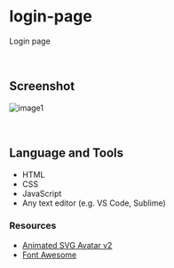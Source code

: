 # login-page

Login page

<br>

## Screenshot

![image1](https://user-images.githubusercontent.com/84888155/140286380-748115fd-7f31-4a14-ac01-cd02bbe3145f.PNG)

<br>

## Language and Tools

- HTML
- CSS
- JavaScript
- Any text editor (e.g. VS Code, Sublime)

### Resources

- [Animated SVG Avatar v2](https://codepen.io/dsenneff/pen/2c3e5bc86b372d5424b00edaf4990173)
- [Font Awesome](https://fontawesome.com/v5.15/icons?d=gallery&p=2)
